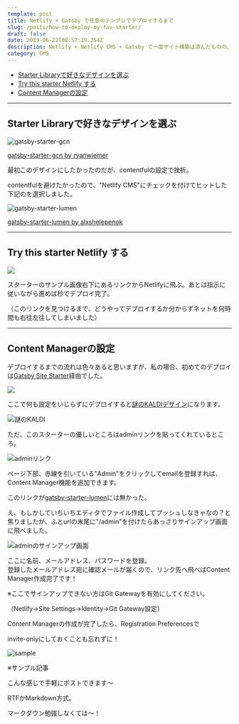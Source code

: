 ```yaml
---
template: post
title: Netlify + Gatsby で任意のテンプレでデプロイするまで
slug: /posts/how-to-deploy-my-fav-starter/
draft: false
date: 2019-06-22T08:57:19.254Z
description: Netlify + Netlify CMS + Gatsby で一度サイト構築は済んだものの、好みのデザインのテンプレでデプロイし直した備忘録。
category: CMS
---
```

- [Starter Libraryで好きなデザインを選ぶ](#Starter-Libraryで好きなデザインを選ぶ)
- [Try this starter Netlify する](#Try-this-starter-Netlify-する)
- [Content Managerの設定](#Content-Managerの設定)

- - -

## Starter Libraryで好きなデザインを選ぶ

![](/media/676a4064c65c6241491c7cec0fdfe45e.png "gatsby-starter-gcn")

[gatsby-starter-gcn by ryanwiemer](https://www.gatsbyjs.org/starters/ryanwiemer/gatsby-starter-gcn/)

最初このデザインにしたかったのだが、contentfulの設定で挫折。  

contentfulを避けたかったので、"Netlify CMS"にチェックを付けてヒットした下記のを選択しました。

![](/media/67579028d94db53a0e7cac5403204efa.png "gatsby-starter-lumen")

[gatsby-starter-lumen by alxshelepenok](https://www.gatsbyjs.org/starters/alxshelepenok/gatsby-starter-lumen/)

- - -

## Try this starter Netlify する

![](/media/trythisstarter.png)

スターターのサンプル画像右下にあるリンクからNetlifyに飛ぶ。あとは指示に従いながら進めば秒でデプロイ完了。

（このリンクを見つけるまで、どうやってデプロイするか分からずネットを何時間も右往左往してしまいました）

- - -

## Content Managerの設定

デプロイするまでの流れは色々あると思いますが、私の場合、初めてのデプロイは[Gatsby Site Starter](https://www.netlifycms.org/docs/start-with-a-template/)経由でした。

![](/media/スクリーンショット-2019-06-22-18.56.53.png)

ここで何も設定をいじらずにデプロイすると[謎のKALDIデザイン](https://www.gatsbyjs.org/starters/netlify-templates/gatsby-starter-netlify-cms/)になります。

![](/media/7b045e345369cdbae5e6d6b1035fb864.png "謎のKALDI")

ただ、このスターターの優しいところはadminリンクを貼ってくれているところ。

![](/media/スクリーンショット-2019-06-22-18.46.36.png "adminリンク")

ページ下部、赤線を引いている"Admin"をクリックしてemailを登録すれば、Content Manager機能を追加できます。

このリンクが[gatsby-starter-lumen](https://www.gatsbyjs.org/starters/alxshelepenok/gatsby-starter-lumen/)には無かった。  

え、もしかしていちいちエディタでファイル作成してプッシュしなきゃなの？と焦りましたが、ふとurlの末尾に"/admin"を付けたらあっさりサインアップ画面に飛べました。  

![adminのサインアップ画面](/media/スクリーンショット-2019-06-22-17.54.43.png)

ここに名前、メールアドレス、パスワードを登録。\
登録したメールアドレス宛に確認メールが届くので、リンク先へ飛べばContent Manager作成完了です！

※ここでサインアップできない方はGit Gatewayを有効にしてください。

（Netlify→Site Settings→Identity→Git Gateway設定）



Content Managerの作成が完了したら、Registration Preferencesで

invite-onlyにしておくことも忘れずに！

![](/media/スクリーンショット-2019-06-22-19.35.17.png "sample")

※サンプル記事

こんな感じで手軽にポストできます〜

RTFかMarkdown方式。

マークダウン勉強しなくては〜！
